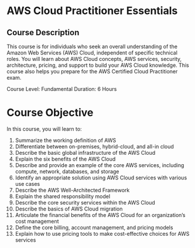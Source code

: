 # AWS Cloud Practitioner Essentials
## Course Description 
This course is for individuals who seek an overall understanding of the Amazon Web Services (AWS) Cloud, independent of specific technical roles. You will learn about AWS Cloud concepts, AWS services, security, architecture, pricing, and support to build your AWS Cloud knowledge. This course also helps you prepare for the AWS Certified Cloud Practitioner exam. 

Course Level: Fundamental
Duration: 6 Hours

# Course Objective 
In this course, you will learn to:

1. Summarize the working definition of AWS
2. Differentiate between on-premises, hybrid-cloud, and all-in cloud
3. Describe the basic global infrastructure of the AWS Cloud
4. Explain the six benefits of the AWS Cloud
5. Describe and provide an example of the core AWS services, including compute, network, databases, and storage
6. Identify an appropriate solution using AWS Cloud services with various use cases
7. Describe the AWS Well-Architected Framework
8. Explain the shared responsibility model
9. Describe the core security services within the AWS Cloud
10. Describe the basics of AWS Cloud migration
11. Articulate the financial benefits of the AWS Cloud for an organization’s cost management
12. Define the core billing, account management, and pricing models
13. Explain how to use pricing tools to make cost-effective choices for AWS services


